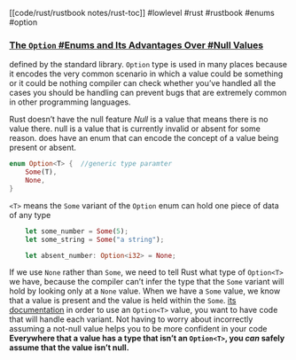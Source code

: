 [[code/rust/rustbook notes/rust-toc]]
#lowlevel #rust #rustbook #enums #option
### [The `Option` #Enums and Its Advantages Over #Null Values](https://doc.rust-lang.org/book/ch06-01-defining-an-enum.html#the-option-enum-and-its-advantages-over-null-values)

defined by the standard library.
`Option` type is used in many places because it encodes the very common scenario in which a value could be something or it could be nothing
compiler can check whether you’ve handled all the cases you should be handling
can prevent bugs that are extremely common in other programming languages.

Rust doesn’t have the null feature
_Null_ is a value that means there is no value there.
null is a value that is currently invalid or absent for some reason.
does have an enum that can encode the concept of a value being present or absent.
```rust
enum Option<T> {  //generic type paramter
    Some(T),
    None,
}
```
`<T>` means the `Some` variant of the `Option` enum can hold one piece of data of any type
```rust
    let some_number = Some(5);
    let some_string = Some("a string");

    let absent_number: Option<i32> = None;
```
If we use `None` rather than `Some`, we need to tell Rust what type of `Option<T>` we have, because the compiler can’t infer the type that the `Some` variant will hold by looking only at a `None` value.
When we have a `Some` value, we know that a value is present and the value is held within the `Some`.
[its documentation](https://doc.rust-lang.org/std/option/enum.Option.html)
in order to use an `Option<T>` value, you want to have code that will handle each variant.
Not having to worry about incorrectly assuming a not-null value helps you to be more confident in your code
**Everywhere that a value has a type that isn’t an `Option<T>`, you _can_ safely assume that the value isn’t null.**
